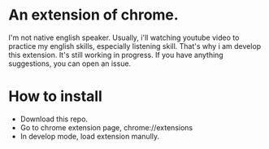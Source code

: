 # An extension of chrome.
I'm not native english speaker. Usually, i'll watching youtube video to practice my english skills, especially listening skill. That's why i am develop this extension. It's still working in progress. If you have anything suggestions, you can open an issue.

# How to install
- Download this repo.
- Go to chrome extension page, chrome://extensions
- In develop mode, load extension manully.
